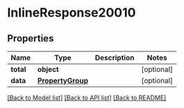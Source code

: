 # InlineResponse20010

## Properties
Name | Type | Description | Notes
------------ | ------------- | ------------- | -------------
**total** | **object** |  | [optional] 
**data** | [**PropertyGroup**](PropertyGroup.md) |  | [optional] 

[[Back to Model list]](../README.md#documentation-for-models) [[Back to API list]](../README.md#documentation-for-api-endpoints) [[Back to README]](../README.md)

